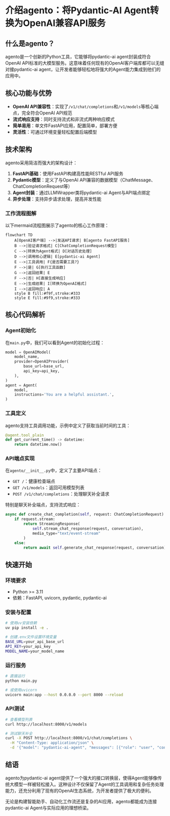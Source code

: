 # 介绍agento：将Pydantic-AI Agent转换为OpenAI兼容API服务

## 什么是agento？

agento是一个创新的Python工具，它能够将pydantic-ai agent封装成符合OpenAI API标准的大模型服务。这意味着任何现有的OpenAI客户端库都可以无缝对接pydantic-ai agent，让开发者能够轻松地将强大的Agent能力集成到他们的应用中。

## 核心功能与优势

- **OpenAI API兼容性**：实现了`/v1/chat/completions`和`/v1/models`等核心端点，完全符合OpenAI API规范
- **流式响应支持**：同时支持流式和非流式两种响应模式
- **简单易用**：单文件FastAPI应用，配置简单，部署方便
- **灵活性**：可通过环境变量轻松配置后端模型

## 技术架构

agento采用简洁而强大的架构设计：

1. **FastAPI基础**：使用FastAPI构建高性能RESTful API服务
2. **Pydantic模型**：定义了与OpenAI API兼容的数据模型（ChatMessage、ChatCompletionRequest等）
3. **Agent封装**：通过LLMWrapper类将pydantic-ai Agent与API端点绑定
4. **异步处理**：支持异步请求处理，提高并发性能

### 工作流程图解

以下mermaid流程图展示了agento的核心工作原理：

```mermaid
flowchart TD
    A[OpenAI客户端] -->|发送API请求| B[agento FastAPI服务]
    B -->|验证请求格式| C[ChatCompletionRequest模型]
    C -->|转换为Agent格式| D[对话历史处理]
    D -->|调用核心逻辑| E[pydantic-ai Agent]
    E -->|工具调用| F{是否需要工具?}
    F -->|是| G[执行工具函数]
    G -->|返回结果| E
    F -->|否| H[直接生成响应]
    E -->|生成结果| I[转换为OpenAI格式]
    I -->|返回响应| A
    style B fill:#f9f,stroke:#333
    style E fill:#9f9,stroke:#333
```

## 核心代码解析

### Agent初始化

在`main.py`中，我们可以看到Agent的初始化过程：

```python
model = OpenAIModel(
    model_name,
    provider=OpenAIProvider(
        base_url=base_url,
        api_key=api_key,
    ),
)
agent = Agent(
    model,
    instructions='You are a helpful assistant.',
)
```

### 工具定义

agento支持工具调用功能，示例中定义了获取当前时间的工具：

```python
@agent.tool_plain
def get_current_time() -> datetime:
    return datetime.now()
```

### API端点实现

在`agento/__init__.py`中，定义了主要API端点：

- `GET /`：健康检查端点
- `GET /v1/models`：返回可用模型列表
- `POST /v1/chat/completions`：处理聊天补全请求

特别是聊天补全端点，支持流式响应：

```python
async def create_chat_completion(self, request: ChatCompletionRequest):
    if request.stream:
        return StreamingResponse(
            self.stream_chat_response(request, conversation),
            media_type="text/event-stream"
        )
    else:
        return await self.generate_chat_response(request, conversation)
```

## 快速开始

### 环境要求
- Python >= 3.11
- 依赖：FastAPI, uvicorn, pydantic, pydantic-ai

### 安装与配置

```bash
# 使用uv安装依赖
uv pip install -e .

# 创建.env文件设置环境变量
BASE_URL=your_api_base_url
API_KEY=your_api_key
MODEL_NAME=your_model_name
```

### 运行服务

```bash
# 直接运行
python main.py

# 或使用uvicorn
uvicorn main:app --host 0.0.0.0 --port 8000 --reload
```

### API测试

```bash
# 查看模型列表
curl http://localhost:8000/v1/models

# 测试聊天补全
curl -X POST http://localhost:8000/v1/chat/completions \
  -H "Content-Type: application/json" \
  -d '{"model": "pydantic-ai-agent", "messages": [{"role": "user", "content": "Hello!"}]}'
```

## 结语

agento为pydantic-ai agent提供了一个强大的接口转换层，使得Agent能够像传统大模型一样被轻松接入。这种设计不仅保留了Agent的工具调用和复杂任务处理能力，还充分利用了现有的OpenAI生态系统，为开发者提供了极大的便利。

无论是构建智能助手、自动化工作流还是复杂的AI应用，agento都能成为连接pydantic-ai Agent与实际应用的理想桥梁。